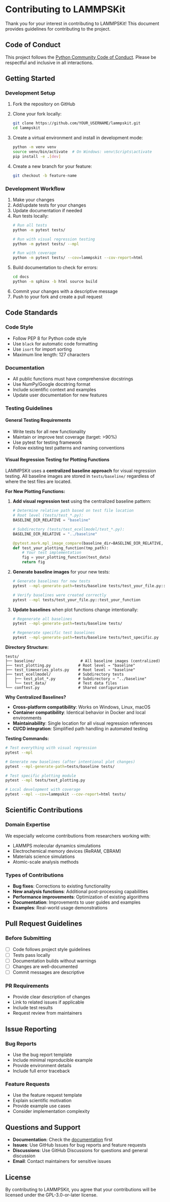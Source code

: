 # Contributing to LAMMPSKit

Thank you for your interest in contributing to LAMMPSKit! This document provides guidelines for contributing to the project.

## Code of Conduct

This project follows the [Python Community Code of Conduct](https://www.python.org/psf/conduct/). Please be respectful and inclusive in all interactions.

## Getting Started

### Development Setup

1. Fork the repository on GitHub
2. Clone your fork locally:
   ```bash
   git clone https://github.com/YOUR_USERNAME/lammpskit.git
   cd lammpskit
   ```

3. Create a virtual environment and install in development mode:
   ```bash
   python -m venv venv
   source venv/bin/activate  # On Windows: venv\Scripts\activate
   pip install -e .[dev]
   ```

4. Create a new branch for your feature:
   ```bash
   git checkout -b feature-name
   ```

### Development Workflow

1. Make your changes
2. Add/update tests for your changes
3. Update documentation if needed
4. Run tests locally:
   ```bash
   # Run all tests
   python -m pytest tests/
   
   # Run with visual regression testing
   python -m pytest tests/ --mpl
   
   # Run with coverage
   python -m pytest tests/ --cov=lammpskit --cov-report=html
   ```
5. Build documentation to check for errors:
   ```bash
   cd docs
   python -m sphinx -b html source build
   ```
6. Commit your changes with a descriptive message
7. Push to your fork and create a pull request

## Code Standards

### Code Style
- Follow PEP 8 for Python code style
- Use `black` for automatic code formatting
- Use `isort` for import sorting
- Maximum line length: 127 characters

### Documentation
- All public functions must have comprehensive docstrings
- Use NumPy/Google docstring format
- Include scientific context and examples
- Update user documentation for new features

### Testing Guidelines

#### General Testing Requirements
- Write tests for all new functionality
- Maintain or improve test coverage (target: >90%)
- Use pytest for testing framework
- Follow existing test patterns and naming conventions

#### Visual Regression Testing for Plotting Functions

LAMMPSKit uses a **centralized baseline approach** for visual regression testing. All baseline images are stored in `tests/baseline/` regardless of where the test files are located.

**For New Plotting Functions:**

1. **Add visual regression test** using the centralized baseline pattern:
   ```python
   # Determine relative path based on test file location
   # Root level (tests/test_*.py): 
   BASELINE_DIR_RELATIVE = "baseline"
   
   # Subdirectory (tests/test_ecellmodel/test_*.py):
   BASELINE_DIR_RELATIVE = "../baseline"
   
   @pytest.mark.mpl_image_compare(baseline_dir=BASELINE_DIR_RELATIVE, remove_text=True)
   def test_your_plotting_function(tmp_path):
       # Your test implementation
       fig = your_plotting_function(test_data)
       return fig
   ```

2. **Generate baseline images** for your new tests:
   ```bash
   # Generate baselines for new tests
   pytest --mpl-generate-path=tests/baseline tests/test_your_file.py::test_your_function
   
   # Verify baselines were created correctly
   pytest --mpl tests/test_your_file.py::test_your_function
   ```

3. **Update baselines** when plot functions change intentionally:
   ```bash
   # Regenerate all baselines
   pytest --mpl-generate-path=tests/baseline tests/
   
   # Regenerate specific test baselines
   pytest --mpl-generate-path=tests/baseline tests/test_specific.py
   ```

**Directory Structure:**
```
tests/
├── baseline/                    # All baseline images (centralized)
├── test_plotting.py            # Root level → "baseline"
├── test_timeseries_plots.py    # Root level → "baseline" 
├── test_ecellmodel/            # Subdirectory tests
│   ├── test_plot_*.py          # Subdirectory → "../baseline"
│   └── test_data/              # Test data files
└── conftest.py                 # Shared configuration
```

**Why Centralized Baselines?**
- **Cross-platform compatibility**: Works on Windows, Linux, macOS
- **Container compatibility**: Identical behavior in Docker and local environments
- **Maintainability**: Single location for all visual regression references
- **CI/CD integration**: Simplified path handling in automated testing

**Testing Commands:**
```bash
# Test everything with visual regression
pytest --mpl

# Generate new baselines (after intentional plot changes)
pytest --mpl-generate-path=tests/baseline tests/

# Test specific plotting module
pytest --mpl tests/test_plotting.py

# Local development with coverage
pytest --mpl --cov=lammpskit --cov-report=html tests/
```

## Scientific Contributions

### Domain Expertise
We especially welcome contributions from researchers working with:
- LAMMPS molecular dynamics simulations
- Electrochemical memory devices (ReRAM, CBRAM)
- Materials science simulations
- Atomic-scale analysis methods

### Types of Contributions
- **Bug fixes**: Corrections to existing functionality
- **New analysis functions**: Additional post-processing capabilities
- **Performance improvements**: Optimization of existing algorithms
- **Documentation**: Improvements to user guides and examples
- **Examples**: Real-world usage demonstrations

## Pull Request Guidelines

### Before Submitting
- [ ] Code follows project style guidelines
- [ ] Tests pass locally
- [ ] Documentation builds without warnings
- [ ] Changes are well-documented
- [ ] Commit messages are descriptive

### PR Requirements
- Provide clear description of changes
- Link to related issues if applicable
- Include test results
- Request review from maintainers

## Issue Reporting

### Bug Reports
- Use the bug report template
- Include minimal reproducible example
- Provide environment details
- Include full error traceback

### Feature Requests
- Use the feature request template
- Explain scientific motivation
- Provide example use cases
- Consider implementation complexity

## Questions and Support

- **Documentation**: Check the [documentation](https://lammpskit.readthedocs.io/) first
- **Issues**: Use GitHub Issues for bug reports and feature requests
- **Discussions**: Use GitHub Discussions for questions and general discussion
- **Email**: Contact maintainers for sensitive issues

## License

By contributing to LAMMPSKit, you agree that your contributions will be licensed under the GPL-3.0-or-later license.
